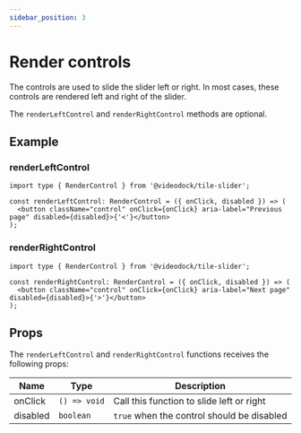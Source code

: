 ```yaml
---
sidebar_position: 3
---
```


# Render controls

The controls are used to slide the slider left or right.
In most cases, these controls are rendered left and right of the slider.

The `renderLeftControl` and `renderRightControl` methods are optional.

## Example

### renderLeftControl

```tsx
import type { RenderControl } from '@videodock/tile-slider';

const renderLeftControl: RenderControl = ({ onClick, disabled }) => (
  <button className="control" onClick={onClick} aria-label="Previous page" disabled={disabled}>{'<'}</button>
);
```

### renderRightControl

```tsx
import type { RenderControl } from '@videodock/tile-slider';

const renderRightControl: RenderControl = ({ onClick, disabled }) => (
  <button className="control" onClick={onClick} aria-label="Next page" disabled={disabled}>{'>'}</button>
);
```

## Props

The `renderLeftControl` and `renderRightControl` functions receives the following props:

| Name     | Type         | Description                                |
|----------|--------------|--------------------------------------------|
| onClick  | `() => void` | Call this function to slide left or right  |
| disabled | `boolean`    | `true` when the control should be disabled |
